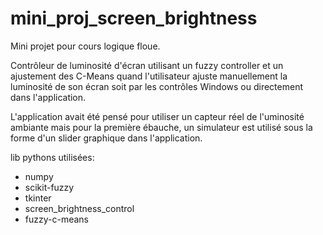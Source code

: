 # mini_proj_screen_brightness

Mini projet pour cours logique floue. 

Contrôleur de luminosité d'écran utilisant un fuzzy controller et un ajustement des C-Means quand l'utilisateur ajuste manuellement la luminosité de son écran soit par les contrôles Windows ou directement dans l'application.

L'application avait été pensé pour utiliser un capteur réel de l'uminosité ambiante mais pour la première ébauche, un simulateur est utilisé sous la forme d'un slider graphique dans l'application.

lib pythons utilisées:
- numpy
- scikit-fuzzy
- tkinter
- screen_brightness_control
- fuzzy-c-means
